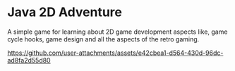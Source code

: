 # Java 2D Adventure
A simple game for learning about 2D game development aspects like, game cycle hooks, game design and all the aspects of the retro gaming.


https://github.com/user-attachments/assets/e42cbea1-d564-430d-96dc-ad8fa2d55d80
